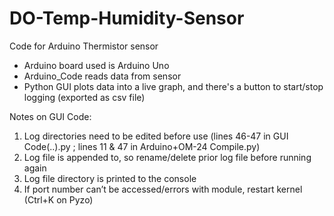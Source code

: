 # DO-Temp-Humidity-Sensor
Code for Arduino Thermistor sensor

- Arduino board used is Arduino Uno
- Arduino_Code reads data from sensor
- Python GUI plots data into a live graph, and there's a button to start/stop logging (exported as csv file)


Notes on GUI Code:

1) Log directories need to be edited before use (lines 46-47 in GUI Code(..).py ; lines 11 & 47 in Arduino+OM-24 Compile.py)
2) Log file is appended to, so rename/delete prior log file before running again
3) Log file directory is printed to the console 
4) If port number can’t be accessed/errors with module, restart kernel (Ctrl+K on Pyzo)
